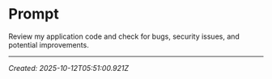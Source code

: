 # Prompt

Review my application code and check for bugs, security issues, and potential improvements.

---

*Created: 2025-10-12T05:51:00.921Z*